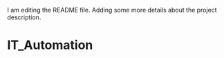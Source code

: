 I am editing the README file. Adding some more details about the project description.
# IT_Automation
